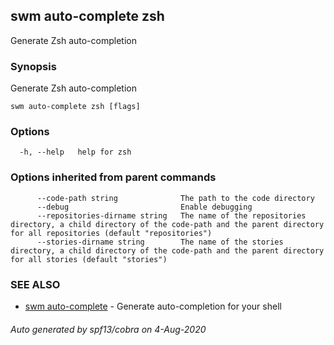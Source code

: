 ## swm auto-complete zsh

Generate Zsh auto-completion

### Synopsis

Generate Zsh auto-completion

```
swm auto-complete zsh [flags]
```

### Options

```
  -h, --help   help for zsh
```

### Options inherited from parent commands

```
      --code-path string              The path to the code directory
      --debug                         Enable debugging
      --repositories-dirname string   The name of the repositories directory, a child directory of the code-path and the parent directory for all repositories (default "repositories")
      --stories-dirname string        The name of the stories directory, a child directory of the code-path and the parent directory for all stories (default "stories")
```

### SEE ALSO

* [swm auto-complete](swm_auto-complete.md)	 - Generate auto-completion for your shell

###### Auto generated by spf13/cobra on 4-Aug-2020
